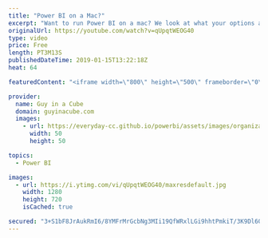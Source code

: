 ```yaml
---
title: "Power BI on a Mac?"
excerpt: "Want to run Power BI on a mac? We look at what your options are to get Power BI Desktop running on your mac. You have a few choices.  Ideas: Power BI Designer for Mac https://ideas.powerbi.com/forums/265200-power-bi-ideas/suggestions/7546645-power-bi-designer-for-mac   Apple Boot Camp https://support.apple.com/boot-camp"
originalUrl: https://youtube.com/watch?v=qUpqtWEOG40
type: video
price: Free
length: PT3M13S
publishedDateTime: 2019-01-15T13:22:18Z
heat: 64

featuredContent: "<iframe width=\"800\" height=\"500\" frameborder=\"0\" src=\"https://www.youtube.com/embed/qUpqtWEOG40\" allow=\"accelerometer; autoplay; encrypted-media; gyroscope; picture-in-picture\" allowfullscreen></iframe>"

provider:
  name: Guy in a Cube
  domain: guyinacube.com
  images:
    - url: https://everyday-cc.github.io/powerbi/assets/images/organizations/guyinacube.com-50x50.jpg
      width: 50
      height: 50

topics:
  - Power BI

images:
  - url: https://i.ytimg.com/vi/qUpqtWEOG40/maxresdefault.jpg
    width: 1280
    height: 720
    isCached: true

secured: "3+S1bF8JrAukRmI6/8YMFrMrGcbNg3MIi19QfWRxlLGi9hhtPmkiT/3K9Dl60HzmgHTjlHNOhxhiGZ/yABFWF+P0w+TDilzXm8gK0NIjOlXrCLmKOGrF8rmYEcqCgN1zR5yh/25Lwbosxk5+D4EF/yKmbqzW45wQe79N2vhGZCUMZXlKh/gZxUs5qvgGQIWDNuviyNxXlfCdneZ8PpBmmbJV7YiLWLAZ69Unnss8tL7HnNC7MrRoPjmXoE5FZHEXaZYdHCjoQBUFRShbnFuIAtUxr4wCKf/w+DofrOrZ5vKPgvoyvozlnMZpfQmAG78vd8+ogeGNpN2gKdISur1T0TvOnbrKSe6GsLeROadVyH6/Oj4J1h0gCCtIm3p+7OaQOjc3pKv2aRKNddVFr1kRVSW0jc8LhlvWxGnW54HYm2Ws47Nu2ajOGJLNFiuqvN58;FLNReEyjFf3ooHUHm40Aig=="
---
```


